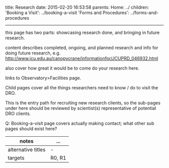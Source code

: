 title: Research
date: 2015-02-20 16:53:58
parents:
  Home: ../
children:
  'Booking a Visit': ../booking-a-visit
  'Forms and Procedures': ../forms-and-procedures

---

this page has two parts: showcasing research done, and bringing in future research.

content describes completed, ongoing, and planned research and info for doing future research, e.g. http://www.jcu.edu.au/canopycrane/informationfor/JCUPRD_046932.html

also cover how great it would be to come do your research here.

links to Observatory>Facilities page.

Child pages cover all the things researchers need to know / do to visit the DRO.

This is the entry path for recruiting new research clients, so the sub-pages under here should be reviewed by scientist(s) representative of potential DRO clients.

Q: Booking-a-visit page covers actually making contact; what other sub pages should exist here?

notes | ...
------|-----
alternative titles | -
targets | R0, R1
